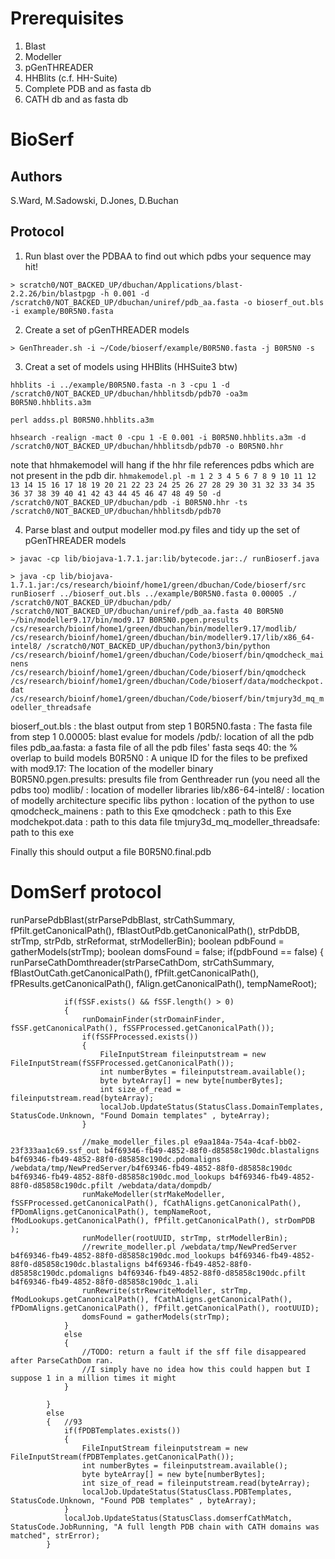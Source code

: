 # Prerequisites

1. Blast
2. Modeller
3. pGenTHREADER
4. HHBlits (c.f. HH-Suite)
5. Complete PDB and as fasta db
6. CATH db and as fasta db

# BioSerf

## Authors

S.Ward, M.Sadowski, D.Jones, D.Buchan

## Protocol

1. Run blast over the PDBAA to find out which pdbs your sequence may hit!

`> scratch0/NOT_BACKED_UP/dbuchan/Applications/blast-2.2.26/bin/blastpgp -h 0.001 -d /scratch0/NOT_BACKED_UP/dbuchan/uniref/pdb_aa.fasta -o bioserf_out.bls -i example/B0R5N0.fasta`

2. Create a set of pGenTHREADER models

`> GenThreader.sh -i ~/Code/bioserf/example/B0R5N0.fasta -j B0R5N0 -s`

3. Creat a set of models using HHBlits (HHSuite3 btw)

`hhblits -i ../example/B0R5N0.fasta -n 3 -cpu 1 -d /scratch0/NOT_BACKED_UP/dbuchan/hhblitsdb/pdb70 -oa3m B0R5N0.hhblits.a3m`

`perl addss.pl B0R5N0.hhblits.a3m`

`hhsearch -realign -mact 0 -cpu 1 -E 0.001 -i B0R5N0.hhblits.a3m -d /scratch0/NOT_BACKED_UP/dbuchan/hhblitsdb/pdb70 -o B0R5N0.hhr`

note that hhmakemodel will hang if the hhr file references pdbs which are not present in the
pdb dir.
`hhmakemodel.pl -m 1 2 3 4 5 6 7 8 9 10 11 12 13 14 15 16 17 18 19 20 21 22 23 24 25 26 27 28 29 30 31 32 33 34 35 36 37 38 39 40 41 42 43 44 45 46 47 48 49 50 -d /scratch0/NOT_BACKED_UP/dbuchan/pdb -i B0R5N0.hhr -ts /scratch0/NOT_BACKED_UP/dbuchan/hhblitsdb/pdb70`

4. Parse blast and output modeller mod.py files and tidy up the set of pGenTHREADER models

`> javac -cp lib/biojava-1.7.1.jar:lib/bytecode.jar:./ runBioserf.java`

`> java -cp lib/biojava-1.7.1.jar:/cs/research/bioinf/home1/green/dbuchan/Code/bioserf/src runBioserf ../bioserf_out.bls ../example/B0R5N0.fasta 0.00005 ./ /scratch0/NOT_BACKED_UP/dbuchan/pdb/ /scratch0/NOT_BACKED_UP/dbuchan/uniref/pdb_aa.fasta 40 B0R5N0 ~/bin/modeller9.17/bin/mod9.17 B0R5N0.pgen.presults /cs/research/bioinf/home1/green/dbuchan/bin/modeller9.17/modlib/ /cs/research/bioinf/home1/green/dbuchan/bin/modeller9.17/lib/x86_64-intel8/ /scratch0/NOT_BACKED_UP/dbuchan/python3/bin/python /cs/research/bioinf/home1/green/dbuchan/Code/bioserf/bin/qmodcheck_mainens /cs/research/bioinf/home1/green/dbuchan/Code/bioserf/bin/qmodcheck /cs/research/bioinf/home1/green/dbuchan/Code/bioserf/data/modcheckpot.dat /cs/research/bioinf/home1/green/dbuchan/Code/bioserf/bin/tmjury3d_mq_modeller_threadsafe`

bioserf_out.bls : the blast output from step 1
B0R5N0.fasta : The fasta file from step 1
0.00005: blast evalue for models
/pdb/: location of all the pdb files
pdb_aa.fasta: a fasta file of all the pdb files' fasta seqs
40: the % overlap to build models
B0R5N0 : A unique ID for the files to be prefixed with
mod9.17: The location of the modeller binary  
B0R5N0.pgen.presults: presults file from Genthreader run (you need all the pdbs too)
modlib/ : location of modeller libraries
lib/x86-64-intel8/ : location of modelly architecture specific libs
python : location of the python to use
qmodcheck_mainens : path to this Exe
qmodcheck : path to this Exe
modchekpot.data : path to this data file
tmjury3d_mq_modeller_threadsafe: path to this exe

Finally this should output a file
B0R5N0.final.pdb

# DomSerf protocol
runParsePdbBlast(strParsePdbBlast, strCathSummary, fPfilt.getCanonicalPath(), fBlastOutPdb.getCanonicalPath(), strPdbDB, strTmp, strPdb, strReformat, strModellerBin);
            boolean pdbFound = gatherModels(strTmp);
            boolean domsFound = false;
            if(pdbFound == false)
            {
                runParseCathDomthreader(strParseCathDom, strCathSummary, fBlastOutCath.getCanonicalPath(), fPfilt.getCanonicalPath(), fPResults.getCanonicalPath(), fAlign.getCanonicalPath(), tempNameRoot);

                if(fSSF.exists() && fSSF.length() > 0)
                {
                    runDomainFinder(strDomainFinder, fSSF.getCanonicalPath(), fSSFProcessed.getCanonicalPath());
                    if(fSSFProcessed.exists())
                    {
                        FileInputStream fileinputstream = new FileInputStream(fSSFProcessed.getCanonicalPath());
                        int numberBytes = fileinputstream.available();
                        byte byteArray[] = new byte[numberBytes];
                        int size_of_read = fileinputstream.read(byteArray);
                        localJob.UpdateStatus(StatusClass.DomainTemplates, StatusCode.Unknown, "Found Domain templates" , byteArray);
                    }

                    //make_modeller_files.pl e9aa184a-754a-4caf-bb02-23f333aa1c69.ssf_out b4f69346-fb49-4852-88f0-d85858c190dc.blastaligns b4f69346-fb49-4852-88f0-d85858c190dc.pdomaligns /webdata/tmp/NewPredServer/b4f69346-fb49-4852-88f0-d85858c190dc b4f69346-fb49-4852-88f0-d85858c190dc.mod_lookups b4f69346-fb49-4852-88f0-d85858c190dc.pfilt /webdata/data/dompdb/
                    runMakeModeller(strMakeModeller, fSSFProcessed.getCanonicalPath(), fCathAligns.getCanonicalPath(), fPDomAligns.getCanonicalPath(), tempNameRoot, fModLookups.getCanonicalPath(), fPfilt.getCanonicalPath(), strDomPDB );
                    runModeller(rootUUID, strTmp, strModellerBin);
                    //rewrite_modeller.pl /webdata/tmp/NewPredServer b4f69346-fb49-4852-88f0-d85858c190dc.mod_lookups b4f69346-fb49-4852-88f0-d85858c190dc.blastaligns b4f69346-fb49-4852-88f0-d85858c190dc.pdomaligns b4f69346-fb49-4852-88f0-d85858c190dc.pfilt b4f69346-fb49-4852-88f0-d85858c190dc_1.ali
                    runRewrite(strRewriteModeller, strTmp, fModLookups.getCanonicalPath(), fCathAligns.getCanonicalPath(), fPDomAligns.getCanonicalPath(), fPfilt.getCanonicalPath(), rootUUID);
                    domsFound = gatherModels(strTmp);
                }
                else
                {
                    //TODO: return a fault if the sff file disappeared after ParseCathDom ran.
                    //I simply have no idea how this could happen but I suppose 1 in a million times it might
                }

            }
            else
            {   //93
                if(fPDBTemplates.exists())
                {
                    FileInputStream fileinputstream = new FileInputStream(fPDBTemplates.getCanonicalPath());
                    int numberBytes = fileinputstream.available();
                    byte byteArray[] = new byte[numberBytes];
                    int size_of_read = fileinputstream.read(byteArray);
                    localJob.UpdateStatus(StatusClass.PDBTemplates, StatusCode.Unknown, "Found PDB templates" , byteArray);
                }
                localJob.UpdateStatus(StatusClass.domserfCathMatch, StatusCode.JobRunning, "A full length PDB chain with CATH domains was matched", strError);
            }
